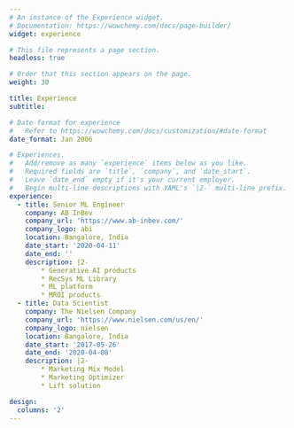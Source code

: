 ```yaml
---
# An instance of the Experience widget.
# Documentation: https://wowchemy.com/docs/page-builder/
widget: experience

# This file represents a page section.
headless: true

# Order that this section appears on the page.
weight: 30

title: Experience
subtitle:

# Date format for experience
#   Refer to https://wowchemy.com/docs/customization/#date-format
date_format: Jan 2006

# Experiences.
#   Add/remove as many `experience` items below as you like.
#   Required fields are `title`, `company`, and `date_start`.
#   Leave `date_end` empty if it's your current employer.
#   Begin multi-line descriptions with YAML's `|2-` multi-line prefix.
experience:
  - title: Senior ML Engineer
    company: AB InBev
    company_url: 'https://www.ab-inbev.com/'
    company_logo: abi
    location: Bangalore, India
    date_start: '2020-04-11'
    date_end: ''
    description: |2-
        * Generative AI products
        * RecSys ML Library
        * ML platform
        * MROI products
  - title: Data Scientist
    company: The Nielsen Company
    company_url: 'https://www.nielsen.com/us/en/'
    company_logo: nielsen
    location: Bangalore, India
    date_start: '2017-05-26'
    date_end: '2020-04-08'
    description: |2-
        * Marketing Mix Model
        * Marketing Optimizer
        * Lift solution

design:
  columns: '2'
---
```

